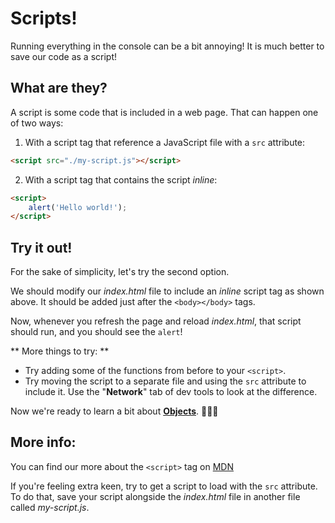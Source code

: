 # Scripts!

Running everything in the console can be a bit annoying! It is much better to save our code as a script!

## What are they?

A script is some code that is included in a web page. That can happen one of two ways:

1) With a script tag that reference a JavaScript file with a `src` attribute:

```html
<script src="./my-script.js"></script>
```

2) With a script tag that contains the script *inline*:

```html
<script>
    alert('Hello world!');
</script>
```

## Try it out!

For the sake of simplicity, let's try the second option.

We should modify our *index.html* file to include an *inline* script tag as shown above. It should be added just after the `<body></body>` tags.

Now, whenever you refresh the page and reload *index.html*, that script should run, and you should see the `alert`!

** More things to try: **

* Try adding some of the functions from before to your `<script>`.
* Try moving the script to a separate file and using the `src` attribute to include it. Use the "**Network**" tab of dev tools to look at the difference.

Now we're ready to learn a bit about [**Objects**](./07%20-%20Objects.md). 👏👏👏

## More info:

You can find our more about the `<script>` tag on [MDN](https://developer.mozilla.org/en-US/docs/Web/HTML/Element/script)

If you're feeling extra keen, try to get a script to load with the `src` attribute. To do that, save your script alongside the *index.html* file in another file called *my-script.js*.
